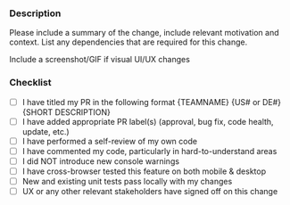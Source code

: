 ### Description
Please include a summary of the change, include relevant motivation and context. 
List any dependencies that are required for this change.

Include a screenshot/GIF if visual UI/UX changes

### Checklist
- [ ] I have titled my PR in the following format {TEAMNAME} {US# or DE#} {SHORT DESCRIPTION}
- [ ] I have added appropriate PR label(s) (approval, bug fix, code health, update, etc.)
- [ ] I have performed a self-review of my own code
- [ ] I have commented my code, particularly in hard-to-understand areas
- [ ] I did NOT introduce new console warnings
- [ ] I have cross-browser tested this feature on both mobile & desktop
- [ ] New and existing unit tests pass locally with my changes
- [ ] UX or any other relevant stakeholders have signed off on this change